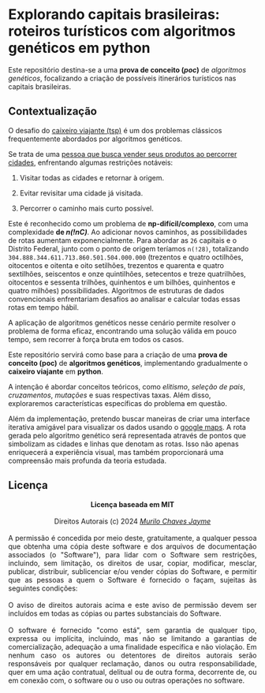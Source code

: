 # Explorando capitais brasileiras: roteiros turísticos com algoritmos genéticos em python

Este repositório destina-se a uma **prova de conceito (_poc_)** de _algoritmos genéticos_, focalizando a criação de possíveis itinerários turísticos nas capitais brasileiras.

## Contextualização

O desafio do [caixeiro viajante (tsp)](https://pt.wikipedia.org/wiki/Problema_do_caixeiro-viajante) é um dos problemas clássicos frequentemente abordados por algoritmos genéticos.

Se trata de uma [pessoa que busca vender seus produtos ao percorrer cidades](https://pt.wikipedia.org/wiki/Caixeiro-viajante), enfrentando algumas restrições notáveis:

1. Visitar todas as cidades e retornar à origem.

2. Evitar revisitar uma cidade já visitada.

3. Percorrer o caminho mais curto possível.

Este é reconhecido como um problema de **np-difícil/complexo**, com uma complexidade **de _n(!nC)_**. Ao adicionar novos caminhos, as possibilidades de rotas aumentam exponencialmente. Para abordar as `26` capitais e o Distrito Federal, junto com o ponto de origem teríamos `n(!28)`, totalizando  `304.888.344.611.713.860.501.504.000.000` (trezentos e quatro octilhões, oitocentos e oitenta e oito setilhões, trezentos e quarenta e quatro sextilhões, seiscentos e onze quintilhões, setecentos e treze quatrilhões, oitocentos e sessenta trilhões, quinhentos e um bilhões, quinhentos e quatro milhões) possibilidades. Algoritmos de estruturas de dados convencionais enfrentariam desafios ao analisar e calcular todas essas rotas em tempo hábil.

A aplicação de algoritmos genéticos nesse cenário permite resolver o problema de forma eficaz, encontrando uma solução válida em pouco tempo, sem recorrer à força bruta em todos os casos.

Este repositório servirá como base para a criação de uma **prova de conceito (poc)** de **algoritmos genéticos**, implementando gradualmente o **caixeiro viajante** em **python**.

A intenção é abordar conceitos teóricos, como _elitismo_, _seleção de pais_, _cruzamentos_, _mutações_ e suas respectivas taxas. Além disso, exploraremos características específicas do problema em questão.

Além da implementação, pretendo buscar maneiras de criar uma interface iterativa amigável para visualizar os dados usando o [google maps](https://www.google.com.br/maps/preview). A rota gerada pelo algoritmo genético será representada através de pontos que simbolizam as cidades e linhas que denotam as rotas. Isso não apenas enriquecerá a experiência visual, mas também proporcionará uma compreensão mais profunda da teoria estudada.

## Licença

<div align='center'>
    <b>
        Licença baseada em MIT
    </b>
    <br/><br/>
    Direitos Autorais (c) 2024 
    <i>
        <a href=https://www.linkedin.com/in/murilochaves/>Murilo Chaves Jayme</a>
    </i>
</div>

<div align='justify'>
    <br/>
    A permissão é concedida por meio deste, gratuitamente, a qualquer pessoa que obtenha uma cópia deste software e dos arquivos de documentação associados (o "Software"), para lidar com o Software sem restrições, incluindo, sem limitação, os direitos de usar, copiar, modificar, mesclar, publicar, distribuir, sublicenciar e/ou vender cópias do Software, e permitir que as pessoas a quem o Software é fornecido o façam, sujeitas às seguintes condições:
    <br/><br/>
    O aviso de direitos autorais acima e este aviso de permissão devem ser incluídos em todas as cópias ou partes substanciais do Software.
    <br/><br/>
    O software é fornecido "como está", sem garantia de qualquer tipo, expressa ou implícita, incluindo, mas não se limitando a garantias de comercialização, adequação a uma finalidade específica e não violação. Em nenhum caso os autores ou detentores de direitos autorais serão responsáveis por qualquer reclamação, danos ou outra responsabilidade, quer em uma ação contratual, delitual ou de outra forma, decorrente de, ou em conexão com, o software ou o uso ou outras operações no software.
</div>
